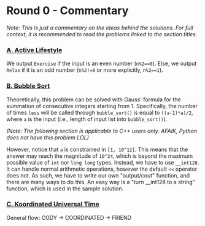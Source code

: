 # Round 0 - Commentary

_Note: This is just a commentary on the ideas behind the solutions. For full context, it is recommended to read the problems linked to the section titles._

### [A. Active Lifestyle](https://codeforces.com/group/Sw3sdIlMPV/contest/341739/problem/A)

We output `Exercise` if the input is an even number (`n%2==0`). Else, we output `Relax` if it is an odd number (`n%2!=0` or more explicitly, `n%2==1`).

### [B. Bubble Sort](https://codeforces.com/group/Sw3sdIlMPV/contest/341739/problem/B)

Theoretically, this problem can be solved with Gauss' formula for the summation of consecutive integers starting from 1. Specifically, the number of times `less` will be called through `bubble_sort()` is equal to `((a-1)*a)/2`, where `a` is the input (i.e., length of input list into `bubble_sort()`).

_(Note: The following section is applicable to C++ users only. AFAIK, Python does not have this problem LOL)_

However, notice that `a` is constrained in `[1, 10^12]`. This means that the answer may reach the magnitude of `10^24`, which is beyond the maximum possible value of `int` nor `long long` types. Instead, we have to use `__int128`. It can handle normal arithmetic operations, however the default `<<` operator does not. As such, we have to write our own "output/cout" function, and there are many ways to do this. An easy way is a "turn __int128 to a string" function, which is used in the sample solution.

### [C. Koordinated Universal Time](https://codeforces.com/group/Sw3sdIlMPV/contest/341739/problem/C)

General flow: CODY -> COORDINATED -> FRIEND

